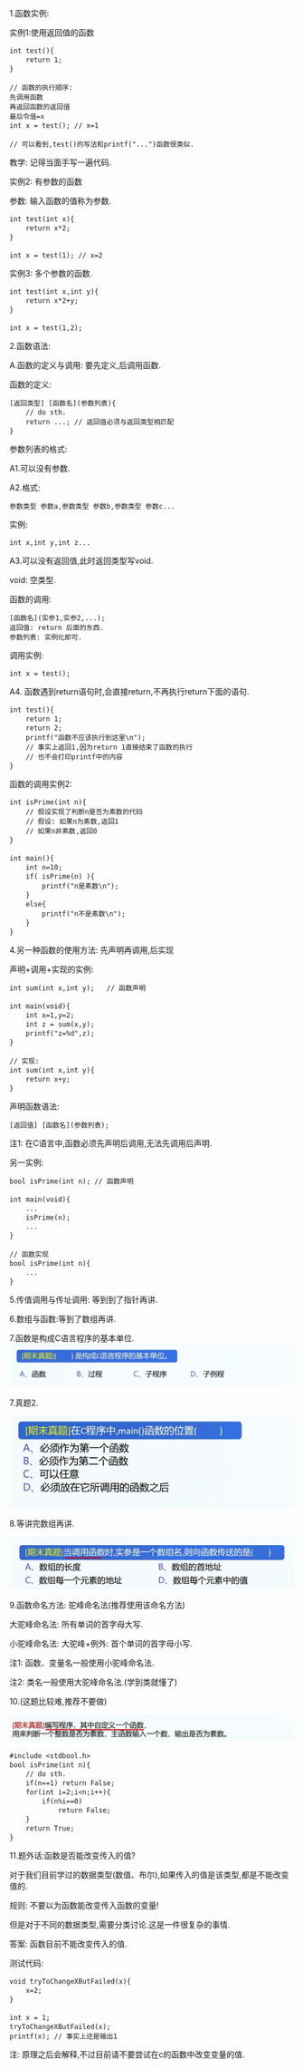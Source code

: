 1.函数实例:

实例1:使用返回值的函数

```
int test(){
	return 1;
}

// 函数的执行顺序:
先调用函数
再返回函数的返回值
最后令值=x
int x = test(); // x=1

// 可以看到,test()的写法和printf("...")函数很类似.
```

教学: 记得当面手写一遍代码.



实例2: 有参数的函数

参数: 输入函数的值称为参数.

```
int test(int x){
	return x*2;
}

int x = test(1); // x=2
```



实例3: 多个参数的函数.

```
int test(int x,int y){
	return x*2+y;
}

int x = test(1,2);
```



2.函数语法:

A.函数的定义与调用: 要先定义,后调用函数.

函数的定义:

```
[返回类型] [函数名](参数列表){
	// do sth.
	return ...; // 返回值必须与返回类型相匹配
}
```

参数列表的格式:

A1.可以没有参数.

A2.格式:

```
参数类型 参数a,参数类型 参数b,参数类型 参数c...
```

实例:

```
int x,int y,int z...
```

A3.可以没有返回值,此时返回类型写void.

void: 空类型.



函数的调用:

```
[函数名](实参1,实参2,...);
返回值: return 后面的东西.
参数列表: 实例化即可.
```

调用实例:

```
int x = test();
```



A4. 函数遇到return语句时,会直接return,不再执行return下面的语句.

```
int test(){
	return 1;
	return 2;
    printf("函数不应该执行到这里\n");
	// 事实上返回1,因为return 1直接结束了函数的执行
	// 也不会打印printf中的内容
}
```



函数的调用实例2:

```
int isPrime(int n){
	// 假设实现了判断n是否为素数的代码
	// 假设: 如果n为素数,返回1
	// 如果n非素数,返回0
}

int main(){
	int n=10;
	if( isPrime(n) ){
		printf("n是素数\n");
	}
	else{
		printf("n不是素数\n");
	}
}
```



4.另一种函数的使用方法: 先声明再调用,后实现

声明+调用+实现的实例:

```
int sum(int x,int y);	// 函数声明

int main(void){
	int x=1,y=2;
	int z = sum(x,y);
	printf("z=%d",z);
}

// 实现:
int sum(int x,int y){
	return x+y;
}
```



声明函数语法:

```
[返回值] [函数名](参数列表);
```



注1: 在C语言中,函数必须先声明后调用,无法先调用后声明.

另一实例:

```
bool isPrime(int n); // 函数声明

int main(void){
	...
	isPrime(n);
	...
}

// 函数实现
bool isPrime(int n){
	...
}
```

5.传值调用与传址调用: 等到到了指针再讲.



6.数组与函数:等到了数组再讲.



7.函数是构成C语言程序的基本单位.![image-20250123084602214](Pics/image-20250123084602214.png)



7.真题2.

![image-20250123084615837](Pics/image-20250123084615837.png)



8.等讲完数组再讲.

![image-20250123084629790](Pics/image-20250123084629790.png)



9.函数命名方法: 驼峰命名法(推荐使用该命名方法)

大驼峰命名法: 所有单词的首字母大写.

小驼峰命名法: 大驼峰+例外: 首个单词的首字母小写.

注1: 函数、变量名一般使用小驼峰命名法.

注2: 类名一般使用大驼峰命名法.(学到类就懂了)



10.(这题比较难,推荐不要做)

![image-20250123084641563](Pics/image-20250123084641563.png)

```
#include <stdbool.h>
bool isPrime(int n){
	// do sth.
	if(n==1) return False;
	for(int i=2;i<n;i++){
		if(n%i==0)
			return False;
	}
	return True;
}

```



11.题外话:函数是否能改变传入的值?

对于我们目前学过的数据类型(数值、布尔),如果传入的值是该类型,都是不能改变值的.

规则: 不要以为函数能改变传入函数的变量!

但是对于不同的数据类型,需要分类讨论.这是一件很复杂的事情.

答案: 函数目前不能改变传入的值.

测试代码:

```
void tryToChangeXButFailed(x){
    x=2;
}

int x = 1;
tryToChangeXButFailed(x);
printf(x); // 事实上还是输出1
```

注: 原理之后会解释,不过目前请不要尝试在c的函数中改变变量的值.



